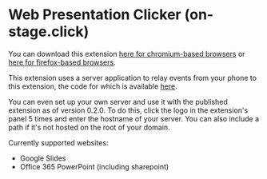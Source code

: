 # Web Presentation Clicker (on-stage.click)

You can download this extension [here for chromium-based browsers](https://chromewebstore.google.com/detail/web-presentation-clicker/mnkkbdgkehfhenamhggdljdmlpdpjmom) or [here for firefox-based browsers](https://addons.mozilla.org/en-US/firefox/addon/web-presentation-clicker/).

This extension uses a server application to relay events from your phone to this extension, the code for which is available [here](https://github.com/web-presentation-clicker/staged). 

You can even set up your own server and use it with the published extension as of version 0.2.0. To do this, click the logo in the extension's panel 5 times and enter the hostname of your server. You can also include a path if it's not hosted on the root of your domain.

Currently supported websites:
* Google Slides
* Office 365 PowerPoint (including sharepoint)
